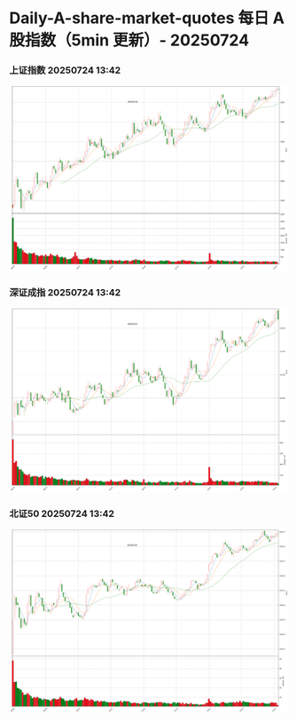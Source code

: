 
# Daily-A-share-market-quotes 每日 A 股指数（5min 更新）- 20250724

### 上证指数 20250724 13:42
![](./fig/2025/7/20250724-sh000001.png)

### 深证成指 20250724 13:42
![](./fig/2025/7/20250724-sz399001.png)

### 北证50 20250724 13:42
![](./fig/2025/7/20250724-bj899050.png)
